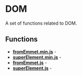 # DOM

A set of functions related to DOM.

## Functions

* [**fromEmmet.min.js**](./fromEmmet.min.md) - 
* [**superElement.min.js**](./superElement.min.md) - 
* [**fromEmmet.js**](./fromEmmet.md) - 
* [**superElement.js**](./superElement.md) - 

